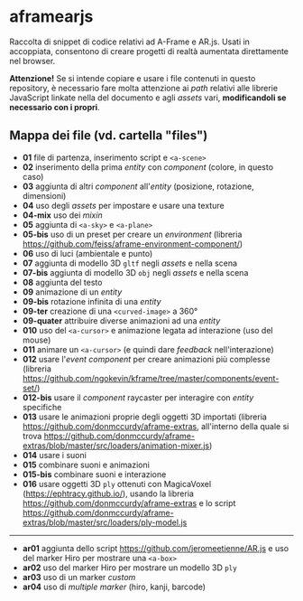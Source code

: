 # aframearjs
Raccolta di snippet di codice relativi ad A-Frame e AR.js. Usati in accoppiata, consentono di creare progetti di realtà aumentata direttamente nel browser.

**Attenzione!** Se si intende copiare e usare i file contenuti in questo repository, è necessario fare molta attenzione ai _path_ relativi alle librerie JavaScript linkate nella <head> del documento e agli _assets_ vari, **modificandoli se necessario con i propri**.

## Mappa dei file (vd. cartella "files")
- **01** file di partenza, inserimento script e `<a-scene>`
- **02** inserimento della prima _entity_ con _component_ (colore, in questo caso)
- **03** aggiunta di altri _component_ all'_entity_ (posizione, rotazione, dimensioni)
- **04** uso degli _assets_ per impostare e usare una texture
- **04-mix** uso dei _mixin_
- **05** aggiunta di `<a-sky>` e `<a-plane>`
- **05-bis** uso di un preset per creare un _environment_ (libreria https://github.com/feiss/aframe-environment-component/)
- **06** uso di luci (ambientale e punto)
- **07** aggiunta di modello 3D `gltf` negli _assets_ e nella scena
- **07-bis** aggiunta di modello 3D `obj` negli _assets_ e nella scena
- **08** aggiunta del testo
- **09** animazione di un _entity_
- **09-bis** rotazione infinita di una _entity_
- **09-ter** creazione di una `<curved-image>` a 360°
- **09-quater** attribuire diverse animazioni ad una _entity_
- **010** uso del `<a-cursor>` e animazione legata ad interazione (uso del mouse)
- **011** animare un `<a-cursor>` (e quindi dare _feedback_ nell'interazione)
- **012** usare l'_event component_ per creare animazioni più complesse (libreria https://github.com/ngokevin/kframe/tree/master/components/event-set/)
- **012-bis** usare il _component_ raycaster per interagire con _entity_ specifiche
- **013** usare le animazioni proprie degli oggetti 3D importati (libreria https://github.com/donmccurdy/aframe-extras, all'interno della quale si trova https://github.com/donmccurdy/aframe-extras/blob/master/src/loaders/animation-mixer.js)
- **014** usare i suoni
- **015** combinare suoni e animazioni
- **015-bis** combinare suoni e interazione
- **016** usare oggetti 3D `ply` ottenuti con MagicaVoxel (https://ephtracy.github.io/), usando la libreria https://github.com/donmccurdy/aframe-extras e lo script https://github.com/donmccurdy/aframe-extras/blob/master/src/loaders/ply-model.js
---
- **ar01** aggiunta dello script https://github.com/jeromeetienne/AR.js e uso del marker Hiro per mostrare una `<a-box>`
- **ar02** uso del marker Hiro per mostrare un modello 3D `ply`
- **ar03** uso di un marker _custom_
- **ar04** uso di _multiple marker_ (hiro, kanji, barcode)
